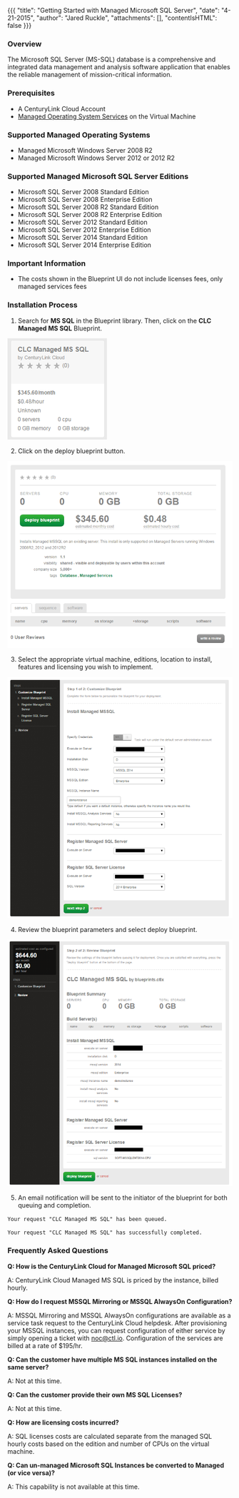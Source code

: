 {{{
  "title": "Getting Started with Managed Microsoft SQL Server",
  "date": "4-21-2015",
  "author": "Jared Ruckle",
  "attachments": [],
  "contentIsHTML": false
}}}

### Overview
The Microsoft SQL Server (MS-SQL) database is a comprehensive and integrated data management and analysis software application that enables the reliable management of mission-critical information.

### Prerequisites
* A CenturyLink Cloud Account
* [Managed Operating System Services](//www.ctl.io/managed-services/operating-system) on the Virtual Machine

### Supported Managed Operating Systems
* Managed Microsoft Windows Server 2008 R2
* Managed Microsoft Windows Server 2012 or 2012 R2

### Supported Managed Microsoft SQL Server Editions
* Microsoft SQL Server 2008 Standard Edition
* Microsoft SQL Server 2008 Enterprise Edition
* Microsoft SQL Server 2008 R2 Standard Edition
* Microsoft SQL Server 2008 R2 Enterprise Edition
* Microsoft SQL Server 2012 Standard Edition
* Microsoft SQL Server 2012 Enterprise Edition
* Microsoft SQL Server 2014 Standard Edition
* Microsoft SQL Server 2014 Enterprise Edition

### Important Information
* The costs shown in the Blueprint UI do not include licenses fees, only managed services fees

### Installation Process

1. Search for **MS SQL** in the Blueprint library. Then, click on the **CLC Managed MS SQL** Blueprint.

  ![managed MS SQL blueprint](../images/getting-started-with-managed-microsoft-sql-server-01.png)

2. Click on the deploy blueprint button.

  ![deploy ms sql blueprint](../images/getting-started-with-managed-microsoft-sql-server-02.png)

3. Select the appropriate virtual machine, editions, location to install, features and licensing you wish to implement.

  ![input blueprint parameters](../images/getting-started-with-managed-microsoft-sql-server-03.png)

4. Review the blueprint parameters and select deploy blueprint.  

  ![review blueprint parameters](../images/getting-started-with-managed-microsoft-sql-server-04.png)

5. An email notification will be sent to the initiator of the blueprint for both queuing and completion.

  ```
  Your request "CLC Managed MS SQL" has been queued.
  ```

  ```
  Your request "CLC Managed MS SQL" has successfully completed.
  ```

### Frequently Asked Questions

**Q: How is the CenturyLink Cloud for Managed Microsoft SQL priced?**

A: CenturyLink Cloud Managed MS SQL is priced by the instance, billed hourly.

**Q: How do I request MSSQL Mirroring or MSSQL AlwaysOn Configuration?**

A: MSSQL Mirroring and MSSQL AlwaysOn configurations are available as a service task request to the CenturyLink Cloud helpdesk.  After provisioning your MSSQL instances, you can request configuration of either service by simply opening a ticket with noc@ctl.io.  Configuration of the services are billed at a rate of $195/hr.  

**Q: Can the customer have multiple MS SQL instances installed on the same server?**

A: Not at this time.

**Q: Can the customer provide their own MS SQL Licenses?**

A: Not at this time.

**Q: How are licensing costs incurred?**

A: SQL licenses costs are calculated separate from the managed SQL hourly costs based on the edition and number of CPUs on the virtual machine.

**Q: Can un-managed Microsoft SQL Instances be converted to Managed (or vice versa)?**

A: This capability is not available at this time.
